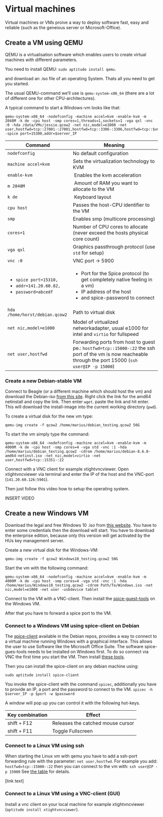 # Virtual machines

Virtual machines or VMs proive a way to deploy software fast, easy and reliable (such as the geneious server or Microsoft-Office).

## Create a VM using QEMU

QEMU is a virtualisation software which enables users to create virtual machines with different parameters.

You need to install QEMU: `sudo aptitude install qemu`.

and download an .iso file of an operating System. Thats all you need to get you started.

The usual QEMU-command we’ll use is `qemu-system-x86_64` (there are a lot of different one for other CPU-architectures).

A typical command to start a Windows-vm looks like that:
```
qemu-system-x86_64 -nodefconfig -machine accel=kvm -enable-kvm -m 2048M -k de -cpu host -smp cores=1,threads=1,sockets=1 -vga qxl -vnc :0 -hda /data/VMs/jessie.qcow2 -net nic,model=e1000 -net user,hostfwd=tcp::27001-:27001,hostfwd=tcp::3306-:3306,hostfwd=tcp::$vms_ssh_port-:22,hostfwd=tcp::49630-:49630 -spice port=15300,addr=$server_IP
```

<a name="vm_table"></a> Command | Meaning 
--------|-------
`nodefconfig` | No default configuration
`machine accel=kvm` | Sets the virtualization technology to KVM
`enable-kvm` | Enables the kvm acceleration
`m 2048M`| Amount of RAM you want to allocate to the VM
`k de` | Keyboard layout
`cpu host` | Passes the host-CPU identifier to the VM
`smp` | Enables smp (multicore processing)
`cores=1` | Number of CPU cores to allocate (never exceed the hosts physical core count)
`vga qxl` | Graphics passthrough protocol (use `std` for setup)
`vnc :0` | VNC port -> 5900
<ul><li>`spice port=15310,`</li><li>`addr=141.20.60.82,`</li><li>`password=abcedf`</li></ul>| <ul><li>Port for the Spice protocol (to get completely native feeling in a vm)</li><li>IP address of the host</li><li>and spice-password to connect</li></ul>
`hda /home/horst/debian.qcow2` | Path to virtual disk
`net nic,model=e1000` | Model of virtualized networkadapter, usual e1000 for intel and `virtio` for fullspeed
`net user,hostfwd` | Forwarding ports from host to guest pe.: `hostfwd=tcp::15000-:22` the ssh port of the vm is now reacheable through the port 15000 (`ssh user@IP -p 15000`)

### Create a new Debian-stable VM

Connect to Beagle (or a different machine which should host the vm) and download the Debian-iso [from this site]. Right click the link for the amd64 netinstall and copy the link. Then enter `wget`. paste the link and hit enter. This will download the install-image into the current working directory (`pwd`).

To create a virtual disk for the new vm type:
```
qemu-img create -f qcow2 /home/marius/debian_testing.qcow2 50G
```
To start the vm simply type the command:
```
qemu-system-x86_64 -nodefconfig -machine accel=kvm -enable-kvm -m 4000M -k de -cpu host -smp cores=4 -vga std -vnc :1 -hda /home/marius/debian_testing.qcow2 -cdrom /home/marius/debian-8.6.0-amd64-netinst.iso -net nic,model=virtio -net user,hostfwd=tcp::15351-:22
```

Connect with a VNC client for example xtightvncviewer. Open xtightvncviewer via terminal and enter the IP of the host and the VNC-port (`141.20.60.126:5901`).

Then just follow this video how to setup the operating system.

INSERT VIDEO

## Create a new Windows VM

Download the legal and free Windows 10 .iso from [this website]. You have to enter some credentials then the download will start. You have to download the enterprise edition, because only this version will get activated by the HUs key management server.

Create a new virtual disk for the Windows-VM:
```
qemu-img create -f qcow2 Windows10_testing.qcow2 50G
```
Start the vm with the following command:
```
qemu-system-x86_64 -nodefconfig -machine accel=kvm -enable-kvm -m 4000M -k de -cpu host -smp cores=4 -vga std -vnc :1 -hda /home/marius/Windows10_testing.qcow2 -cdrom Path/To/Windows.iso -net nic,model=e1000 -net user -usbdevice tablet
```
Connect to the VM with a VNC-client. Then install the [spice-guest-tools] on the Windows VM.

After that you have to forward a spice port to the VM.

### Connect to a Windows VM using spice-client on Debian

The [spice-client] available in the Debian repos, provides a way to connect to a virtual machine running Windows with a graphical interface. This allows the user to use Software like the Microsoft Office Suite. The software spice-gues-tools needs to be installed on Windows first. To do so connect via VNC the first time you start the VM. Then install [these tools].

Then you can install the spice-client on any debian machine using:
```
sudo aptitude install spice-client
```
You invoke the spice-client with the command `spicec`, additionally you have to provide an IP, a port and the password to connect to the VM. `spicec -h $server_IP -p $port -w $password`

A window will pop up you can control it with the following hot-keys.

Key combination | Effect
----------------|-------
shift + F12 | Releases the catched mouse cursor
shift + F11 | Toggle Fullscreen


### Connect to a Linux VM using ssh

When starting the Linux vm with qemu you have to add a ssh-port forwarding rule with the parameter: `net user,hostfwd`. For example you add: `hostfwd=tcp::15000-:22` then you can connect to the vm with: `ssh user@IP -p 15000` See [the table] for details.

  [link text]

### Connect to a Linux VM using a VNC-client (GUI)

Install a vnc client on your local machine for example xtightvncviewer (`aptitude install xtightvncviewer`).


  [the table]: #vm_table
  [this website]: https://www.microsoft.com/de-de/evalcenter/evaluate-windows-10-enterprise
  [spice-guest-tools]: https://www.spice-space.org/download/windows/spice-guest-tools/spice-guest-tools-latest.exe
  [spice-client]: https://packages.debian.org/jessie/spice-client/
  [these tools]: https://www.spice-space.org/download/windows/spice-guest-tools/spice-guest-tools-0.100.exe
  [from this site]: https://www.debian.org/CD/http-ftp/